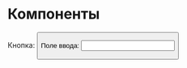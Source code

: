 # Компоненты

Кнопка:
<Button 
    color=""
    title=""
    onClick=""
/>

Поле ввода:
<input 
    value="" 
    onChange="" 
    type="" 
/>
